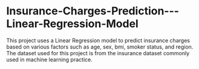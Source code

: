 # Insurance-Charges-Prediction---Linear-Regression-Model
This project uses a Linear Regression model to predict insurance charges based on various factors such as age, sex, bmi, smoker status, and region. The dataset used for this project is from the insurance dataset commonly used in machine learning practice.
